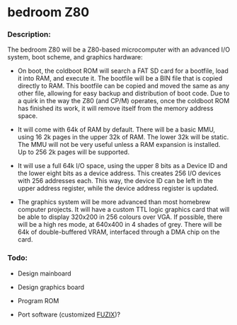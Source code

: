 # bedroom Z80

### Description:

The bedroom Z80 will be a Z80-based microcomputer with an advanced I/O system, boot scheme, and graphics hardware:

- On boot, the coldboot ROM will search a FAT SD card for a bootfile, load it into RAM, and execute it. The bootfile will be a BIN file that is copied directly to RAM. This bootfile can be copied and moved the same as any other file, allowing for easy backup and distribution of boot code. Due to a quirk in the way the Z80 (and CP/M) operates, once the coldboot ROM has finished its work, it will remove itself from the memory address space.

- It will come with 64k of RAM by default. There will be a basic MMU, using 16 2k pages in the upper 32k of RAM. The lower 32k will be static. The MMU will not be very useful unless a RAM expansion is installed. Up to 256 2k pages will be supported.

- It will use a full 64k I/O space, using the upper 8 bits as a Device ID and the lower eight bits as a device address. This creates 256 I/O devices with 256 addresses each. This way, the device ID can be left in the upper address register, while the device address register is updated. 

- The graphics system will be more advanced than most homebrew computer projects. It will have a custom TTL logic graphics card that will be able to display 320x200 in 256 colours over VGA. If possible, there will be a high res mode, at 640x400 in 4 shades of grey. There will be 64k of double-buffered VRAM, interfaced through a DMA chip on the card.

### Todo:

- Design mainboard

- Design graphics board

- Program ROM

- Port software (customized [FUZIX](https://github.com/EtchedPixels/FUZIX))?
